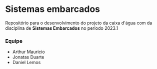 # Sistemas embarcados
Repositório para o desenvolvimento do projeto da caixa d'água com da disciplina de **Sistemas Embarcados** no periodo 2023.1  

### Equipe
- Arthur Mauricio
- Jonatas Duarte
- Daniel Lemos